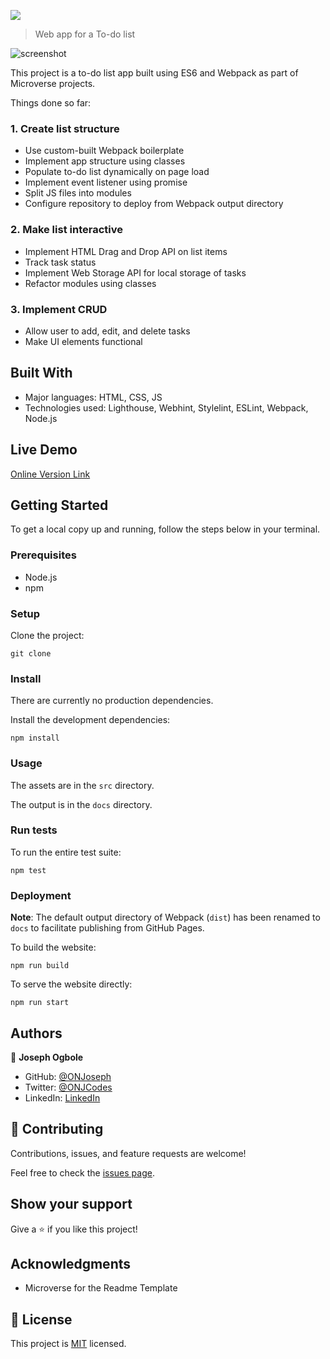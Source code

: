 ![](https://img.shields.io/badge/Microverse-blueviolet)

> Web app for a To-do list


![screenshot](./src/image/Screenshot%20(132).png)

This project is a to-do list app built using ES6 and Webpack as part of Microverse projects.

Things done so far:

### 1. Create list structure

- Use custom-built Webpack boilerplate
- Implement app structure using classes
- Populate to-do list dynamically on page load
- Implement event listener using promise
- Split JS files into modules
- Configure repository to deploy from Webpack output directory

### 2. Make list interactive

- Implement HTML Drag and Drop API on list items
- Track task status
- Implement Web Storage API for local storage of tasks
- Refactor modules using classes

### 3. Implement CRUD

- Allow user to add, edit, and delete tasks
- Make UI elements functional

## Built With

- Major languages: HTML, CSS, JS
- Technologies used: Lighthouse, Webhint, Stylelint, ESLint, Webpack, Node.js

## Live Demo

[Online Version Link](https://onjoseph.github.io/To-Do_List/dist)

## Getting Started

To get a local copy up and running, follow the steps below in your terminal.

### Prerequisites

- Node.js
- npm

### Setup

Clone the project:

```
git clone 
```

### Install

There are currently no production dependencies.

Install the development dependencies:

```
npm install
```

### Usage

The assets are in the `src` directory.

The output is in the `docs` directory.

### Run tests

To run the entire test suite:

```
npm test
```

### Deployment

**Note**: The default output directory of Webpack (`dist`) has been renamed to `docs` to facilitate publishing from GitHub Pages.

To build the website:

```
npm run build
```

To serve the website directly:

```
npm run start
```

## Authors

👤 **Joseph Ogbole**

- GitHub: [@ONJoseph](https://github.com/ONJoseph)
- Twitter: [@ONJCodes](https://twitter.com/ONJCodes)
- LinkedIn: [LinkedIn](https://www.linkedin.com/in/o-n-joseph-ba8425147/)

## 🤝 Contributing

Contributions, issues, and feature requests are welcome!

Feel free to check the [issues page]().

## Show your support

Give a ⭐️ if you like this project!

## Acknowledgments

- Microverse for the Readme Template

## 📝 License

This project is [MIT](./MIT.md) licensed.
